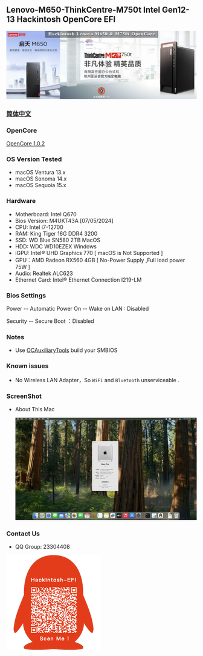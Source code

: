 ## Lenovo-M650-ThinkCentre-M750t Intel Gen12-13 Hackintosh OpenCore EFI

![image](ScreenShot/M650.jpg)

### [简体中文](README.zh_CN.md)

### OpenCore

[OpenCore 1.0.2](https://github.com/acidanthera/OpenCorePkg)

### OS Version Tested

- macOS Ventura  13.x
- macOS Sonoma 14.x
- macOS Sequoia 15.x

### Hardware

- Motherboard: Intel Q670
- Bios Version: M4UKT43A [07/05/2024] 
- CPU: Intel i7-12700
- RAM: King Tiger 16G DDR4 3200
- SSD: WD Blue SN580 2TB MacOS
- HDD: WDC WD10EZEX Windows
- iGPU: Intel® UHD Graphics 770 [ macOS is Not Supported ]
- GPU：AMD Radeon RX560 4GB [ No-Power Supply ,Full load power 75W ]
- Audio: Realtek ALC623
- Ethernet Card: Intel® Ethernet Connection I219-LM

### Bios Settings

Power -- Automatic Power On -- Wake on LAN  : Disabled

Security -- Secure Boot ：Disabled

### Notes

 - Use [OCAuxiliaryTools](https://github.com/ic005k/OCAuxiliaryTools) build your SMBIOS

### Known issues

- No Wireless LAN Adapter，So `WiFi` and `Bluetooth` unserviceable .

### ScreenShot 

- About This Mac

  ![image](ScreenShot/about.jpg)

### Contact Us

 - QQ Group: 23304408

![image](ScreenShot/QRCode.png)